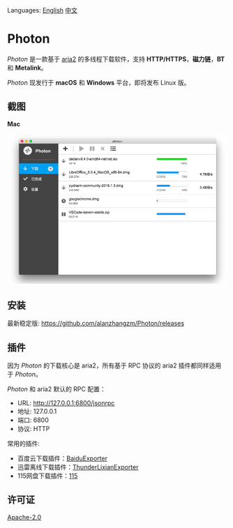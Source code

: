 Languages: [English](https://github.com/alanzhangzm/Photon) [中文](https://github.com/alanzhangzm/Photon/blob/master/README.zh-CN.md)

# Photon

*Photon* 是一款基于 [aria2](https://github.com/aria2/aria2) 的多线程下载软件，支持 **HTTP/HTTPS**，**磁力链**，**BT** 和 **Metalink**。

*Photon* 现发行于 **macOS** 和 **Windows** 平台，即将发布 Linux 版。


## 截图

**Mac**

![mac](screenshot/mac.zh-CN.png)


## 安装

最新稳定版: https://github.com/alanzhangzm/Photon/releases


## 插件

因为 *Photon* 的下载核心是 aria2，所有基于 RPC 协议的 aria2 插件都同样适用于 *Photon*。

*Photon* 和 aria2 默认的 RPC 配置：
- URL: http://127.0.0.1:6800/jsonrpc
- 地址: 127.0.0.1
- 端口: 6800
- 协议: HTTP

常用的插件:
- 百度云下载插件：[BaiduExporter](https://github.com/acgotaku/BaiduExporter)
- 迅雷离线下载插件：[ThunderLixianExporter](https://github.com/binux/ThunderLixianExporter)
- 115网盘下载插件：[115](https://github.com/acgotaku/115)

## 许可证
[Apache-2.0](https://github.com/alanzhangzm/Photon/blob/master/LICENSE)
